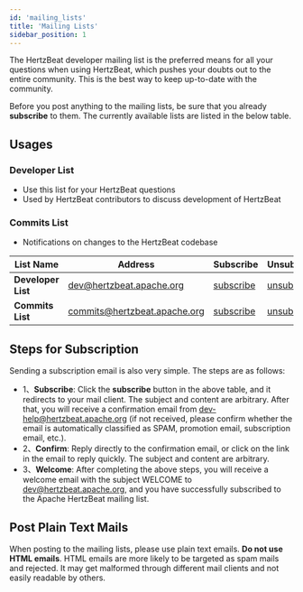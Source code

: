 ```yaml
---
id: 'mailing_lists'
title: 'Mailing Lists'
sidebar_position: 1
---
```


<!--
    Licensed to the Apache Software Foundation (ASF) under one or more
    contributor license agreements.  See the NOTICE file distributed with
    this work for additional information regarding copyright ownership.
    The ASF licenses this file to You under the Apache License, Version 2.0
    (the "License"); you may not use this file except in compliance with
    the License.  You may obtain a copy of the License at

       https://www.apache.org/licenses/LICENSE-2.0

    Unless required by applicable law or agreed to in writing, software
    distributed under the License is distributed on an "AS IS" BASIS,
    WITHOUT WARRANTIES OR CONDITIONS OF ANY KIND, either express or implied.
    See the License for the specific language governing permissions and
    limitations under the License.
-->

The HertzBeat developer mailing list is the preferred means for all your questions when using HertzBeat, which pushes your doubts out to the entire community.
This is the best way to keep up-to-date with the community.

Before you post anything to the mailing lists, be sure that you already **subscribe** to them.
The currently available lists are listed in the below table.

## Usages

### Developer List

- Use this list for your HertzBeat questions
- Used by HertzBeat contributors to discuss development of HertzBeat

### Commits List

- Notifications on changes to the HertzBeat codebase

| List Name           | Address                      | Subscribe                                                  | Unsubscribe                                                    | Archive                                                                    |
|---------------------|------------------------------|------------------------------------------------------------|----------------------------------------------------------------|----------------------------------------------------------------------------|
| **Developer List**  | dev@hertzbeat.apache.org     | [subscribe](mailto:dev-subscribe@hertzbeat.apache.org)     | [unsubscribe](mailto:dev-unsubscribe@hertzbeat.apache.org)     | [archive](https://lists.apache.org/list.html?dev@hertzbeat.apache.org)     |
| **Commits List**    | commits@hertzbeat.apache.org | [subscribe](mailto:commits-subscribe@hertzbeat.apache.org) | [unsubscribe](mailto:commits-unsubscribe@hertzbeat.apache.org) | [archive](https://lists.apache.org/list.html?commits@hertzbeat.apache.org) |

## Steps for Subscription

Sending a subscription email is also very simple. The steps are as follows:

- 1、**Subscribe**: Click the **subscribe** button in the above table, and it redirects to your mail client. The subject and content are arbitrary.
  After that, you will receive a confirmation email from dev-help@hertzbeat.apache.org (if not received, please confirm whether the email is automatically classified as SPAM, promotion email, subscription email, etc.).
- 2、**Confirm**: Reply directly to the confirmation email, or click on the link in the email to reply quickly. The subject and content are arbitrary.
- 3、**Welcome**: After completing the above steps, you will receive a welcome email with the subject WELCOME to dev@hertzbeat.apache.org, and you have successfully subscribed to the Apache HertzBeat mailing list.

## Post Plain Text Mails

When posting to the mailing lists, please use plain text emails.
**Do not use HTML emails**.
HTML emails are more likely to be targeted as spam mails and rejected.
It may get malformed through different mail clients and not easily readable by others.